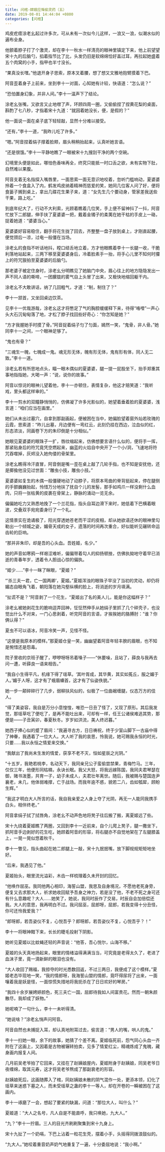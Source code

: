 ```yaml
---
title: 问棺-嫦娥应悔偷灵药（五）
date: 2019-08-01 14:44:04 +0800
categories: [问棺]
---
```


鸡皮疙瘩涂老幺起过许多次，可从未有一次似今儿这样，一浪又一浪，似潮水似的遍布全身。

他颤着脖子打了个激灵，却在李十一秋水一样清亮的眼神里镇定下来，他上前望望宋十九的后脑勺，掐着指节比了比，头发仍旧是软绵绵恰好盖过耳，再拉起她盛着五个肉窝的小手，指甲也半寸没长。

“果真没长嘿。”他退开身子思索，原本叉着腰，想了想又文雅地抱臂摸着下巴。

阿音歪着身子上前来，坐到李十一对面，心知她有计较，快语道：“怎么说？”

“恐怕置身幻象，并非人间。”李十一温声下了结论。

涂老幺张嘴，又欲言又止地噤了声，环顾四周一圈，又偷偷捏了捏黄花梨的桌面，斟酌了七八秒，才指着宋十九道：“就因着她没长，便，是假的？”

他一面说一面在桌子底下轻轻敲，显然十分难以接受。

“还有，”李十一道，“我昨儿吃了许多。”

“嗯。”阿音捏着绢子撑着脸颊，眉头稍稍抬起来，认真听她言语。

“还是很饿。”李十一平静地瞧了一眼被宋十九搜刮干净的两个空碗。

幻境里头便是如此，哪怕色香味再全，终究只能抵一时口舌之欲，未有实物下肚，自然难以果腹。

阿音支着无名指探入嘴唇里，一面思索一面无意识地咬着，忽听门槛响动，夏婆婆拎着一个食盒入了内，鹤发鸡皮纳着精神而慈爱的笑，她同几位客人问了好，便将食篓子搁到桌上，拿出几碟花生果子来，道：“女先生几个要动身，管家差我送些干果，路上吃。”

到底年纪大了，行动不大利索，光顾着瞧着几位笑，手上便不留神抖了一抖，阿音忙放下二郎腿，伸手扶了夏婆婆一把，戴着金镯子的柔荑在她干枯的手皮上一硌，捉着她道：“婆婆当心。”

夏婆婆好容易稳住，翻手将花生拢了回去，齐整整一盘子放到桌上，才刚直起腰，便觉颈后一凉，过电一般僵在当场。

涂老幺的食指不听话地抖，瞠口结舌地立着，方才他眼瞧着李十一长腿一收，干脆利落地站起来，三两下移至夏婆婆身后，冷着脸素手一抬，将手心儿里不知何时攥上的符咒狠拍至夏婆婆的后脑勺。

那老婆子被定住身时，涂老幺分明瞧见了她脑门中央，眉心往上的地方隐隐发出一声不同人语的嘶啼，一团朦胧的雾气自上头冒了出来，又极快地缩回躯干内。

涂老幺不大敢讲话，纳了几回粗气，才道：“制，制住了？”

李十一颔首，又坐回桌边饮茶。

见李十一优哉游哉，涂老幺这才将憋足了气的胸腔缓缓释下来，待得“咯噔”一声心头大石沉甸甸落了地，才松了脖子找回些好奇心：“你怎知是她？”

“方才我握她手时摸了骨。”阿音捉着绢子匀了匀面，嫣然一笑，“鬼骨，非人骨。”她同李十一之间，一个眼神足够了。

“鬼也有骨？”

“三魂生一魄，七魄成一鬼。魂无形无体，魄有形无体，鬼有形有体，同人无二致。”李十一道。

涂老幺若有所思地点头，瞄一眼木偶似的夏婆婆，腿一提一屁股坐下，抬手郑重其事地指指她，大喝一声：“说，说你的故事。”

阿音以惊诧的眼神儿望着他，李十一亦顿住，表情复杂，他这才赔笑道：“我听戏，里头都这样审的。”

李十一剪水的双瞳静悄悄的，仿佛凝了许多光影似的，她望着垂着脸的夏婆婆，浅言道：“咱们应当在画里。”

她们从未出过墓穴，自拿到那副画起，便被困在当中，她偏脸望着窗外灿若玫瑰的云霞，思索道：“昨儿出墓，月边便有一弯红云，此刻仍挂在西边，泣血似的红，形态浓淡，同画卷下方的朱印倒是十分相似。”

她眼见夏婆婆的眼珠子一扩，唇纹缩起来，仿佛想要言语什么似的，便将手一挥，那紧贴身后的符咒竟凭空燃起来，幽蓝的火焰自中央开了一个小/洞，飞速地将符咒吞噬掉，灰烬没入她佝偻的骨架里。

涂老幺瞧得冷汗直冒，阿音倒是嘴一歪在桌上敲了几轮手指，也不知是安抚他，还是揶揄他没见过世面：“雕虫小技，雕虫小技。”

夏婆婆如复生的木偶一般僵硬地动了动脖子，将原本弯曲的脊背挺起来，停在腿侧的手颤巍巍抬起，怜惜万分地扶了抚自个儿的发髻，那手如鸡爪一样没剩什么血肉，只将一张枯黄的皮裹在骨架上，静脉的涌动一览无余。

偏偏她吃力又熟悉地挽了一个兰花指，指头自耳边滑下来时，她低着下巴横着眼波，交叠双手宛宛委身行了一个礼。

这情景实在诡谲极了，阳光穿透她苍老而干涩的皮相，却从她欲语还休的眼神里勾勒出一个倾城之姿，媚骨天成的女子，遗落的时间再次重合，好似能听见碾转命运齿轮的巨响。

“那并非朱印，却是吾的心头血。吾姓姬，名少。”

她的声音如寒鸦一样艰涩难听，偏偏带着勾人的抑扬顿挫，仿佛执拗地守着早已消逝的青春年岁，透着令人胆战心惊的偏执。

“姬少……”李十一眯了眯眼，“夏姬？”

“’杀三夫一君，亡一国两卿’，夏姬。”夏姬浑浊的眼珠子早没了当初的灵动，却仍将媚态自眼角飞着，朝阳落在她沟壑纵横的脸上，将消逝的岁月填满。

“扯谎不是？“阿音剥了一个花生，“夏姬出了名的美人儿，能是你这幅样子？”

涂老幺被她剥花生的脆响逗弄回神，怔怔然伸手从她绢子里抓了几个碎壳子，也没觉出什么不对来，一门心思剥着，听完阿音的言语，才挨挨她的胳膊肘：“谁？你俩认得？”

夏虫不可以语冰，阿音冷笑一声，见怪不怪。

“这便是我原本的模样。”那夏姬仓皇一笑，幽幽望着阿音年轻丰腴的眉眼，也不知是惋惜还是怨毒。

院子里收的京班子醒了，咿咿呀呀吊着嗓子——“休要噪，且站了，薛良与我再去问一遭，听薛良一语来相告。”

“我自小生得平凡，机缘下得了瑶草。‘其叶胥成，其华黄，其实如菟丘，服之媚于人。’媚于人呀，这才有了蛾眉螓首，这才有了仙姿佚貌。”

她一步一颠碎碎行了几步，弱柳扶风似的，似极了一位曲裾缠腿，仪态万方的佳人。

“得了美姿容，我自是万分小意惶惶，唯恐一日丑了怪了，又现了原形。其后我发觉，那瑶草吃了便吃了，是再不能吐出来，可却有一样，任王公诸侯难逃其势，那便是——子丑寅卯，春夏秋冬。岁岁如洪流，美人终迟暮。”

她西子捧心似的蹙了眉间：“我遍寻古方，日日祷祝，终于少室山脚下一古庙中得了神眷，我遇着了一位大人。大人听了我的哀思，怜我说，她可赐我永恒的时光，只要……我以永恒之情爱来交换。”

“我献出了我尚未生发的情爱，获享不老不灭，恒如星辰之光阴。”

“十五岁，我艳若桃李，名动天下，我同亲兄公子蛮偷尝禁果，青梅竹马。三年，仅仅三年，他便形同枯槁，永诀长眠。我父大怒，将我远嫁陈国，我同夫君琴瑟在御，赌书泼墨，共育一子，幼子未成人，夫君壮年离世。随后，我被赐与楚国连尹襄老，未几，他体弱难撑，亡于战场。而我年逾不惑，貌若二八，齿如瓠犀，顾盼生辉。”

“我这才明白大人所言的话，我自我亲爱之人身上夺了光阴，再无一人能同我携手白头，相伴终老。”

阿音拿绢子拭了拭唇角，涂老幺不动声色地将凳子往后搬了搬，离夏姬远了些。

宋十九绕着夏姬瞧了两圈，又回到李十一近前来，自个儿爬上凳子，腿一撒坐下，抓阿音手边剥好的花生吃，她顾着阿音的形容，将右腿亦不自觉地架在了左腿膝盖上，一晃一晃似悠着秋千。

李十一瞥见，指头曲起在她二郎腿上一敲，宋十九抿抿嘴，放下脚规规矩矩地坐好。

“后来，我遇见了他。”

夏姬抬头，眼里流光溢彩，木齿一样梳理着久未开封的回忆。

“他唤作屈巫。我同他两心相印，海誓山盟，我思及自身境况，不愿他老死身旁，便复又去求那大人，祈求她收回赋予吾身之神力，若是没了他，不老不死之身可还有什么意趣呢？大人……她笑了，她说，我同时辰作了交易，时辰自会加倍偿还我。大人的意思，我再明白不过。我问屈巫，屈郎呀，屈郎，若我变得十分丑怪，你可还怜我爱我？”

“郎呀郎，若吾姿仪不复，心悦吾乎？郎呀郎，若吾姿仪不复，心悦吾乎？！”

李十一将眼神黯下来，长长的睫毛投射下阴影。

她听见夏姬以比蚊蝇还轻的声音说：“他答，吾心悦尔，山海不移。”

夏姬的头天真地扬起来，眼里的情绪溢得满满当当，可究竟是老得太久了，老进了血沫子里，竟一滴新鲜的眼泪也没有。

“大人收回了赐福，我掠夺的时光悉数回返，不过三两日，我便成了这个模样。”夏姬老态毕现地一笑，“我的情郎呀，我海誓山盟的情郎，竟吓得尿将了出来，一面嚷着我是妖是怪，一面惊慌失措地将我扼杀在了日日欢好的琴房。”

“我四十余岁展娉婷颜色，死三夫亡一国，屈郎待我如人间富贵花。然而一朝朱颜散尽，我却成了妖物。”

她呢喃了一句什么，李十一未听得清。

“她说啥？”涂老幺悄声问阿音。

阿音自然也未捕捉入耳，却认真地附耳过去，偷言道：“男人的嘴，哄人的鬼。”

李十一扫她一眼，余下的故事，她猜了个差不离。夏姬临死前，怨气同心头血一齐附在了这画上，又因着是古物被辗转拍卖，见多了情爱红尘，精魂炼成了鬼魄，藏身画内报复人间。

几月前吴老爷拍了它回来，又挂在了赵姨娘屋内，夏姬附身于赵姨娘，同吴老爷日夜缠绵，取其元寿，这才将吴老爷熬成了那副衰老的形容。

赵姨娘死后，这画随葬入了棺，同赵姨娘未散的阴气混作一处，更添本领，幻化了瑶草来迷惑下墓之人，而未受瑶草之蛊的李十一等人，却在开卷的一瞬被困在了这画内。

李十一琢磨了一会，想起了要紧的缺漏，问道：“那位大人，叫什么？”

夏姬道：“大人之名号，凡人自是不能直呼，我只唤她，九大人。”

“九？”李十一拧眉。三人的目光齐刷刷聚集到宋十九身上。

宋十九扯了一个奶嗝，下巴上沾着一粒花生壳，摆着小手，头摇得同拨浪鼓似的。

“九大人。”她咬着重音奶声奶气地重复了一遍，十分委屈地说：“我小啊。”

